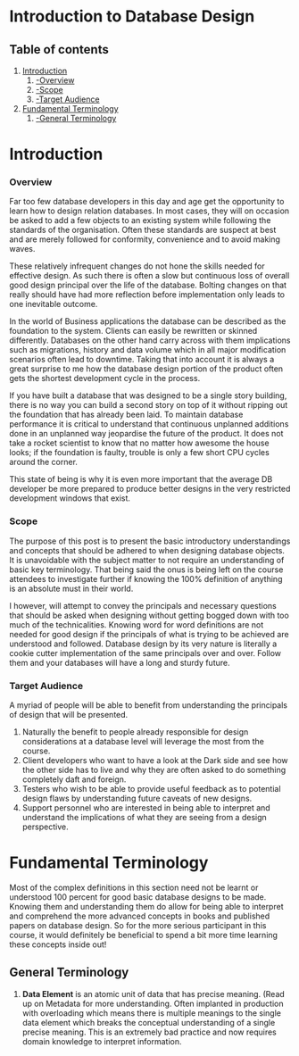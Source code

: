 # Introduction to Database Design


## Table of contents
1. [Introduction](#introduction)
	1. [-Overview](#overview)
    2. [-Scope](#scope)
    3. [-Target Audience](#targetaudience)
2. [Fundamental Terminology](#terminology)
    1. [-General Terminology](#generalterminology)

<a name="introduction"></a>

# Introduction

<a name="overview"></a>

### Overview

Far too few database developers in this day and age get the opportunity to learn how to design relation databases.  In most cases, they will on occasion be asked to add a few objects to an existing system while following the standards of the organisation.  Often these standards are suspect at best and are merely followed for conformity, convenience and to avoid making waves. 

These relatively infrequent changes do not hone the skills needed for effective design.  As such there is often a slow but continuous loss of overall good design principal over the life of the database.  Bolting changes on that really should have had more reflection before implementation only leads to one inevitable outcome.

In the world of Business applications the database can be described as the foundation to the system.   Clients can easily be rewritten or skinned differently.  Databases on the other hand carry across with them implications such as migrations, history and data volume which in all major modification scenarios often lead to downtime.  Taking that into account it is always a great surprise to me how the database design portion of the product often gets the shortest development cycle in the process.

If you have built a database that was designed to be a single story building, there is no way you can build a second story on top of it without ripping out the foundation that has already been laid.  To maintain database performance it is critical to understand that continuous unplanned additions done in an unplanned way jeopardise the future of the product.  It does not take a rocket scientist to know that no matter how awesome the house looks; if the foundation is faulty, trouble is only a few short CPU cycles around the corner.

This state of being is why it is even more important that the average DB developer be more prepared to produce better designs in the very restricted development windows that exist.

<a name="scope"></a>

### Scope

The purpose of this post is to present the basic introductory understandings and concepts that should be adhered to when designing database objects.  It is unavoidable with the subject matter to not require an understanding of basic key terminology.  That being said the onus is being left on the course attendees to investigate further if knowing the 100% definition of anything is an absolute must in their world.

I however, will attempt to convey the principals and necessary questions that should be asked when designing without getting bogged down with too much of the technicalities.  Knowing word for word definitions are not needed for good design if the principals of what is trying to be achieved are understood and followed.  Database design by its very nature is literally a cookie cutter implementation of the same principals over and over.  Follow them and your databases will have a long and sturdy future.

<a name="targetaudience"></a>

### Target Audience

A myriad of people will be able to benefit from understanding the principals of design that will be presented.

1. Naturally the benefit to people already responsible for design considerations at a database level will leverage the most from the course.
2. Client developers who want to have a look at the Dark side and see how the other side has to live and why they are often asked to do something completely daft and foreign.
3. Testers who wish to be able to provide useful feedback as to potential design flaws by understanding future caveats of new designs.
4. Support personnel who are interested in being able to interpret and understand the implications of what they are seeing from a design perspective.

<a name="terminology"></a>

# Fundamental Terminology

Most of the complex definitions in this section need not be learnt or understood 100 percent for good basic database designs to be made.  Knowing them and understanding them do allow for being able to interpret and comprehend the more advanced concepts in books and published papers on database design.  So for the more serious participant in this course, it would definitely be beneficial to spend a bit more time learning these concepts inside out!

<a name="generalterminology"></a>

## General Terminology

1. **Data Element** is an atomic unit of data that has precise meaning.  (Read up on Metadata for more understanding.  Often implanted in production with overloading which means there is multiple meanings to the single data element which breaks the conceptual understanding of a single precise meaning.  This is an extremely bad practice and now requires domain knowledge to interpret information.
